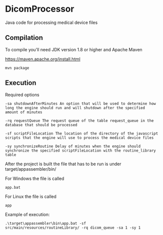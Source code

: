 # DicomProcessor

Java code for processing medical device files

## Compilation

To compile you'll need JDK version 1.8 or higher and Apache Maven

https://maven.apache.org/install.html

```
mvn package
```

## Execution

Required options

```
-sa shutdownAfterMinutes An option that will be used to determine how long the engine should run and will shutdown after the specified amount of minutes
```
```
-rq requestQueue The request queue of the table request_queue in the database that should be processed
```
```
-sf scriptFileLocation The location of the directory of the javascript scripts that the engine will use to process the medical device files
```
```
-sy synchronizeRoutine Delay of minutes when the engine should synchronize the specified scriptFileLocation with the routine_library table
```

After the project is built the file that has to be run is under target/appassembler/bin/

For Windows the file is called
```
app.bat
```
For Linux the file is called
```
app
```

Example of execution:
```
.\target\appassembler\bin\app.bat -sf src/main/resources/routineLibrary/ -rq dicom_queue -sa 1 -sy 1
```
